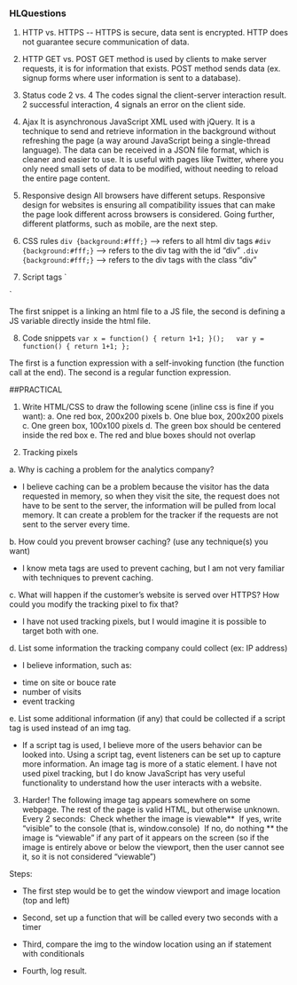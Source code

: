 ### HLQuestions

1. HTTP vs. HTTPS --
HTTPS is secure, data sent is encrypted. HTTP does not guarantee secure communication of data.

2. HTTP GET vs. POST
GET method is used by clients to make server requests, it is for information that exists. 
POST method sends data (ex. signup forms where user information is sent to a database).

3. Status code 2 vs. 4
The codes signal the client-server interaction result. 2 successful interaction, 4 signals an error on the client side.

4. Ajax
It is asynchronous JavaScript XML used with jQuery. It is a technique to send and retrieve information in the background without refreshing the page (a way around JavaScript being a single-thread language). The data can be received in a JSON file format, which is cleaner and easier to use. It is useful with pages like Twitter, where you only need small sets of data to be modified, without needing to reload the entire page content.

5. Responsive design
All browsers have different setups. Responsive design for websites is ensuring all compatibility issues that can make the page look different across browsers is considered. Going further, different platforms, such as mobile, are the next step.

6. CSS rules
```div {background:#fff;}```  --> refers to all html div tags 
```#div {background:#fff;}```  --> refers to the div tag with the id “div”
```.div {background:#fff;}```  --> refers to the div tags with the class “div”

7. Script tags
`<script src=”http://example.com/whatever.js”> </script> 
<script>var whatever = true</script>`

The first snippet is a linking an html file to a JS file, the second is defining a JS variable directly inside the html file.

8. Code snippets
`var x = function() { return 1+1; }();  
var y = function() { return 1+1; };`

The first is a function expression with a self-invoking function (the function call at the end). The second is a regular function expression. 


##PRACTICAL 

1. Write HTML/CSS to draw the following scene (inline css is fine if you want):
a. One red box, 200x200 pixels
b. One blue box, 200x200 pixels
c. One green box, 100x100 pixels
d. The green box should be centered inside the red box
e. The red and blue boxes should not overlap

2. Tracking pixels

a. Why is caching a problem for the analytics company?
- I believe caching can be a problem because the visitor has the data requested in memory, so when they visit the site, the request does not have to be sent to the server, the information will be pulled from local memory. It can create a problem for the tracker if the requests are not sent to the server every time. 

b. How could you prevent browser caching? (use any technique(s) you want)
- I know meta tags are used to prevent caching, but I am not very familiar with techniques to prevent caching.

c. What will happen if the customer’s website is served over HTTPS? How could you modify the tracking pixel to fix that?
- I have not used tracking pixels, but I would imagine it is possible to target both with one.

d. List some information the tracking company could collect (ex: IP address)
- I believe information, such as:
* time on site or bouce rate
* number of visits
* event tracking

e. List some additional information (if any) that could be collected if a script tag is used instead of an img tag.
- If a script tag is used, I believe more of the users behavior can be looked into. Using a script tag, event listeners can be set up to capture more information. An image tag is more of a static element. I have not used pixel tracking, but I do know JavaScript has very useful functionality to understand how the user interacts with a website.

3. Harder!
The following image tag appears somewhere on some webpage. The rest of the page is valid HTML, but otherwise unknown.
Every 2 seconds:
­ Check whether the image is viewable**
­ If yes, write “visible” to the console (that is, window.console)
­ If no, do nothing
** the image is “viewable” if any part of it appears on the screen (so if the image is entirely above or below the viewport, then the user cannot see it, so it is not considered “viewable”)

Steps:
- The first step would be to get the window viewport and image location (top and left)
- Second, set up a function that will be called every two seconds with a timer
- Third, compare the img to the window location using an if statement with conditionals
- Fourth, log result.

  <script>
    // assumming I can get the window viewport wiht window.height
    var windView = window.height;
    var imagView = document.getElementById('myimage');

    // checkTime() sets a timer to run every 2 seconds
    function checkTime() {
      // console.log("checking");
      if(imagView > viewportHeight || imagView < viewportHeight) {
        console.log("Visible");
      }
    }
    window.onload = setInterval(checkTime, 2000);
  </script>


